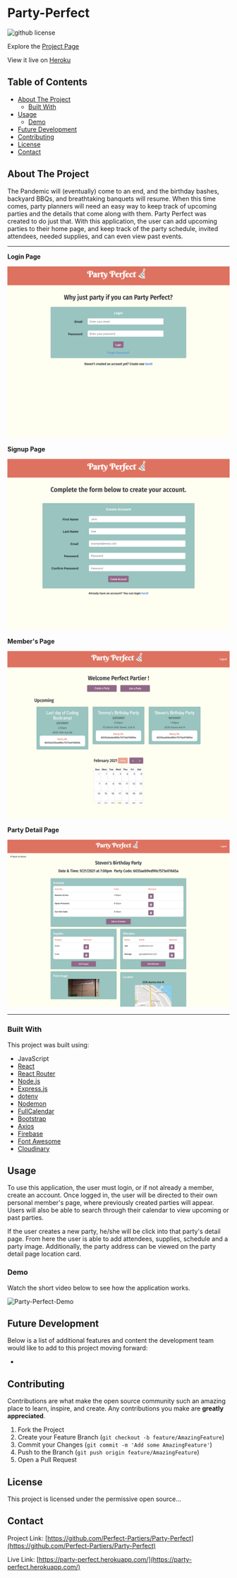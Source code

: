 # Party-Perfect

![github license]()

Explore the [Project Page](https://github.com/Perfect-Partiers/Party-Perfect)

View it live on [Heroku](https://party-perfect.herokuapp.com/)

## Table of Contents

- [About The Project](#about-the-project)
  - [Built With](#built-with)
- [Usage](#usage)
  - [Demo](#demo)
- [Future Development](#future-development)
- [Contributing](#contributing)
- [License](#license)
- [Contact](#contact)

## About The Project

The Pandemic will (eventually) come to an end, and the birthday bashes, backyard BBQs, and breathtaking banquets will resume. When this time comes, party planners will need an easy way to keep track of upcoming parties and the details that come along with them. Party Perfect was created to do just that. With this application, the user can add upcoming parties to their home page, and keep track of the party schedule, invited attendees, needed supplies, and can even view past events.

<hr>

**Login Page**

![Login Page Snapshot](./client/public/assets/images/login.png)

**Signup Page**

![Signup Page Snapshot](./client/public/assets/images/signup.png)

**Member's Page**

![Members Page Snapshot](./client/public/assets/images/members.png)

**Party Detail Page**

![Party Detail Snapshot](./client/public/assets/images/partydetail.png)

<hr>

### Built With

This project was built using:

- JavaScript
- [React](https://reactjs.org/)
- [React Router](https://reactrouter.com/)
- [Node.js](https://nodejs.org/api/fs.html)
- [Express.js](https://expressjs.com/)
- [dotenv](https://www.npmjs.com/package/dotenv)
- [Nodemon](https://www.npmjs.com/package/nodemon)
- [FullCalendar](https://fullcalendar.io/docs/view-api)
- [Bootstrap](https://getbootstrap.com/)
- [Axios](https://www.npmjs.com/package/axios)
- [Firebase](https://firebase.google.com/)
- [Font Awesome](https://fontawesome.com/)
- [Cloudinary](https://cloudinary.com/)

## Usage

To use this application, the user must login, or if not already a member, create an account. Once logged in, the user will be directed to their own personal member's page, where previously created parties will appear. Users will also be able to search through their calendar to view upcoming or past parties.

If the user creates a new party, he/she will be click into that party's detail page. From here the user is able to add attendees, supplies, schedule and a party image. Additionally, the party address can be viewed on the party detail page location card.

### Demo

Watch the short video below to see how the application works.

![Party-Perfect-Demo](./client/public/assets/demo.gif)

## Future Development

Below is a list of additional features and content the development team would like to add to this project moving forward:

-

## Contributing

Contributions are what make the open source community such an amazing place to learn, inspire, and create. Any contributions you make are **greatly appreciated**.

1. Fork the Project
2. Create your Feature Branch (`git checkout -b feature/AmazingFeature`)
3. Commit your Changes (`git commit -m 'Add some AmazingFeature'`)
4. Push to the Branch (`git push origin feature/AmazingFeature`)
5. Open a Pull Request

## License

This project is licensed under the permissive open source...

## Contact

Project Link: [https://github.com/Perfect-Partiers/Party-Perfect](https://github.com/Perfect-Partiers/Party-Perfect)

Live Link: [https://party-perfect.herokuapp.com/](https://party-perfect.herokuapp.com/)
